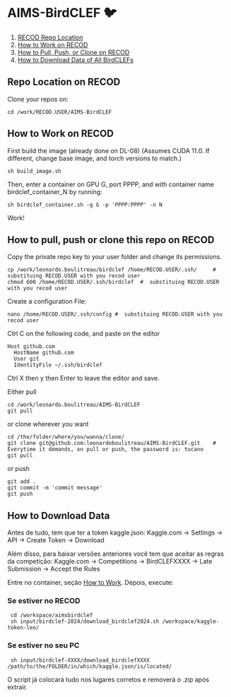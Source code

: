 # AIMS-BirdCLEF 🐦

1. [RECOD Repo Location](#repolocation)
2. [How to Work on RECOD](#work)
3. [How to Pull, Push, or Clone on RECOD](#pull)
4. [How to Download Data of All BirdCLEFs](#download)

## Repo Location on RECOD <a name="repolocation"></a>
Clone your repos on:
```
cd /work/RECOD.USER/AIMS-BirdCLEF
```

## How to Work on RECOD <a name="work"></a>
First build the image (already done on DL-08) (Assumes CUDA 11.0. If different, change base image, and torch versions to match.)
```
sh build_image.sh
```
Then, enter a container on GPU G, port PPPP, and with container name birdclef_container_N by running:
```
sh birdclef_container.sh -g G -p 'PPPP:PPPP' -n N
```
Work!

## How to pull, push or clone this repo on RECOD <a name="pull"></a>
Copy the private repo key to your user folder and change its permissions.
```
cp /work/leonardo.boulitreau/birdclef /home/RECOD.USER/.ssh/     #  substituing RECOD.USER with you recod user
chmod 600 /home/RECOD.USER/.ssh/birdclef  #  substituing RECOD.USER with you recod user
```
Create a configuration File:
```
nano /home/RECOD.USER/.ssh/config #  substituing RECOD.USER with you recod user
```
Ctrl C on the following code, and paste on the editor
```
Host github.com
  HostName github.com
  User git
  IdentityFile ~/.ssh/birdclef
```
Ctrl X then y then Enter to leave the editor and save.

Either pull 
```
cd /work/leonardo.boulitreau/AIMS-BirdCLEF
git pull
```
or clone wherever you want
```
cd /the/folder/where/you/wanna/clone/
git clone git@github.com:leonardoboulitreau/AIMS-BirdCLEF.git    # Everytime it demands, on pull or push, the password is: tucano
git pull
```
or push
```
git add .
git commit -m 'commit message'
git push
```

## How to Download Data <a name="download"></a>

Antes de tudo, tem que ter a token kaggle.json: Kaggle.com -> Settings -> API -> Create Token -> Download 

Além disso, para baixar versões anteriores você tem que aceitar as regras da competição: Kaggle.com -> Competitions -> BirdCLEFXXXX -> Late Submission -> Accept the Rules

Entre no container, seção [How to Work](#work). Depois, execute:

### Se estiver no RECOD
```
 cd /workspace/aimsbirdclef
 sh input/birdclef-2024/download_birdclef2024.sh /workspace/kaggle-token-leo/
```

### Se estiver no seu PC
```
 sh input/birdclef-XXXX/download_birdclefXXXX /path/to/the/FOLDER/in/which/kaggle.json/is/located/
```

O script já colocará tudo nos lugares corretos e removerá o .zip após extrair.
